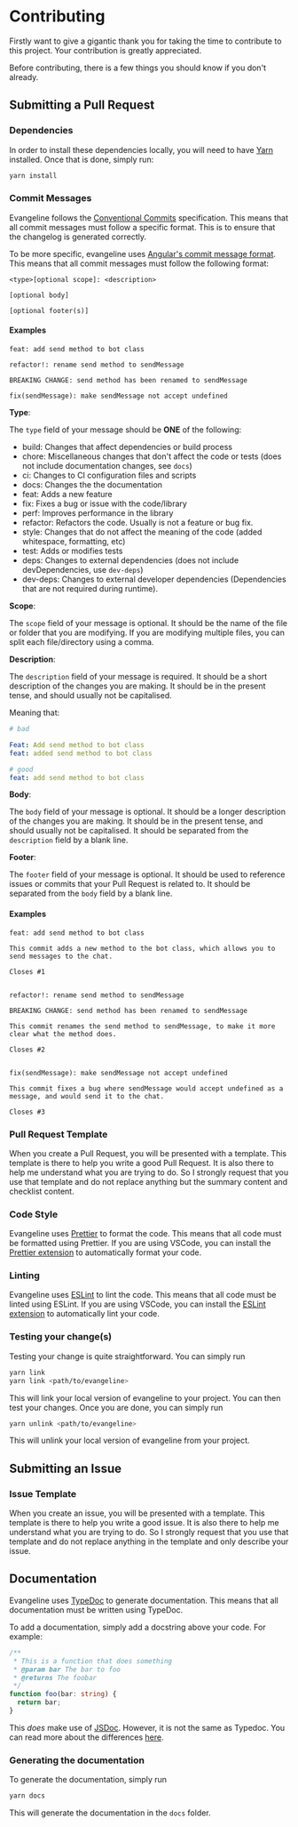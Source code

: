 # Contributing

Firstly want to give a gigantic thank you for taking the time to contribute to this project. Your contribution is greatly appreciated.

Before contributing, there is a few things you should know if you don't already.

## Submitting a Pull Request

### Dependencies

In order to install these dependencies locally, you will need to have [Yarn](https://yarnpkg.com/getting-started/install) installed. Once that is done, simply run:

```bash
yarn install
```

### Commit Messages

Evangeline follows the [Conventional Commits](https://www.conventionalcommits.org/en/v1.0.0/) specification. This means that all commit messages must follow a specific format. This is to ensure that the changelog is generated correctly.

To be more specific, evangeline uses [Angular's commit message format](https://github.com/angular/angular/blob/22b96b9/CONTRIBUTING.md#type). This means that all commit messages must follow the following format:

```
<type>[optional scope]: <description>

[optional body]

[optional footer(s)]
```

#### Examples

```
feat: add send method to bot class
```

```
refactor!: rename send method to sendMessage

BREAKING CHANGE: send method has been renamed to sendMessage
```

```
fix(sendMessage): make sendMessage not accept undefined
```

**Type**:

The `type` field of your message should be **ONE** of the following:

- build: Changes that affect dependencies or build process
- chore: Miscellaneous changes that don't affect the code or tests (does not include documentation changes, see `docs`)
- ci: Changes to CI configuration files and scripts
- docs: Changes the the documentation
- feat: Adds a new feature
- fix: Fixes a bug or issue with the code/library
- perf: Improves performance in the library
- refactor: Refactors the code. Usually is not a feature or bug fix.
- style: Changes that do not affect the meaning of the code (added whitespace, formatting, etc)
- test: Adds or modifies tests
- deps: Changes to external dependencies (does not include devDependencies, use `dev-deps`)
- dev-deps: Changes to external developer dependencies (Dependencies that are not required during runtime).

**Scope**:

The `scope` field of your message is optional. It should be the name of the file or folder that you are modifying. If you are modifying multiple files, you can split each file/directory using a comma.

**Description**:

The `description` field of your message is required. It should be a short description of the changes you are making. It should be in the present tense, and should usually not be capitalised.

Meaning that:

```yml
# bad

Feat: Add send method to bot class
feat: added send method to bot class

# good
feat: add send method to bot class
```

**Body**:

The `body` field of your message is optional. It should be a longer description of the changes you are making. It should be in the present tense, and should usually not be capitalised. It should be separated from the `description` field by a blank line.

**Footer**:

The `footer` field of your message is optional. It should be used to reference issues or commits that your Pull Request is related to. It should be separated from the `body` field by a blank line.

#### Examples

```
feat: add send method to bot class

This commit adds a new method to the bot class, which allows you to send messages to the chat.

Closes #1
```

```

refactor!: rename send method to sendMessage

BREAKING CHANGE: send method has been renamed to sendMessage

This commit renames the send method to sendMessage, to make it more clear what the method does.

Closes #2
```

```

fix(sendMessage): make sendMessage not accept undefined

This commit fixes a bug where sendMessage would accept undefined as a message, and would send it to the chat.

Closes #3
```

### Pull Request Template

When you create a Pull Request, you will be presented with a template. This template is there to help you write a good Pull Request. It is also there to help me understand what you are trying to do. So I strongly request that you use that template and do not replace anything but the summary content and checklist content.

### Code Style

Evangeline uses [Prettier](https://prettier.io/) to format the code. This means that all code must be formatted using Prettier. If you are using VSCode, you can install the [Prettier extension](https://marketplace.visualstudio.com/items?itemName=esbenp.prettier-vscode) to automatically format your code.

### Linting

Evangeline uses [ESLint](https://eslint.org/) to lint the code. This means that all code must be linted using ESLint. If you are using VSCode, you can install the [ESLint extension](https://marketplace.visualstudio.com/items?itemName=dbaeumer.vscode-eslint) to automatically lint your code.

### Testing your change(s)

Testing your change is quite straightforward. You can simply run

```bash
yarn link
yarn link <path/to/evangeline>
```

This will link your local version of evangeline to your project. You can then test your changes. Once you are done, you can simply run

```bash
yarn unlink <path/to/evangeline>
```

This will unlink your local version of evangeline from your project.

## Submitting an Issue

### Issue Template

When you create an issue, you will be presented with a template. This template is there to help you write a good issue. It is also there to help me understand what you are trying to do. So I strongly request that you use that template and do not replace anything in the template and only describe your issue.

## Documentation

Evangeline uses [TypeDoc](https://typedoc.org/) to generate documentation. This means that all documentation must be written using TypeDoc.

To add a documentation, simply add a docstring above your code. For example:

```ts
/**
 * This is a function that does something
 * @param bar The bar to foo
 * @returns The foobar
 */
function foo(bar: string) {
  return bar;
}
```

This _does_ make use of [JSDoc](https://jsdoc.app/). However, it is not the same as Typedoc. You can read more about the differences [here](https://typedoc.org/guides/doccomments/).

### Generating the documentation

To generate the documentation, simply run

```bash
yarn docs
```

This will generate the documentation in the `docs` folder.
